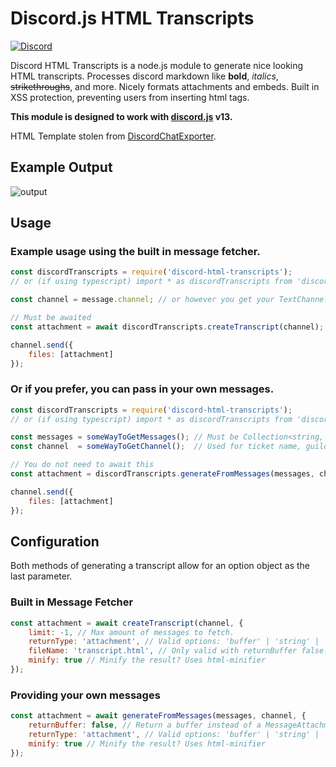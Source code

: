 # Discord.js HTML Transcripts
[![Discord](https://img.shields.io/discord/555474311637499955?label=discord)](https://discord.gg/rf5qN7C)

Discord HTML Transcripts is a node.js module to generate nice looking HTML transcripts. Processes discord markdown like **bold**, *italics*, ~~strikethroughs~~, and more. Nicely formats attachments and embeds. Built in XSS protection, preventing users from inserting html tags. 

**This module is designed to work with [discord.js](https://discord.js.org/#/) v13.**

HTML Template stolen from [DiscordChatExporter](https://github.com/Tyrrrz/DiscordChatExporter).

## Example Output
![output](https://img.derock.dev/1wnf9q.gif)

## Usage
### Example usage using the built in message fetcher.
```js
const discordTranscripts = require('discord-html-transcripts');
// or (if using typescript) import * as discordTranscripts from 'discord-html-transcripts';

const channel = message.channel; // or however you get your TextChannel

// Must be awaited
const attachment = await discordTranscripts.createTranscript(channel);

channel.send({
    files: [attachment]
});
```

### Or if you prefer, you can pass in your own messages.
```js
const discordTranscripts = require('discord-html-transcripts');
// or (if using typescript) import * as discordTranscripts from 'discord-html-transcripts';

const messages = someWayToGetMessages(); // Must be Collection<string, Message> or Message[]
const channel  = someWayToGetChannel();  // Used for ticket name, guild icon, and guild name

// You do not need to await this
const attachment = discordTranscripts.generateFromMessages(messages, channel);

channel.send({
    files: [attachment]
});
```

## Configuration
Both methods of generating a transcript allow for an option object as the last parameter.

### Built in Message Fetcher
```js
const attachment = await createTranscript(channel, {
    limit: -1, // Max amount of messages to fetch.
    returnType: 'attachment', // Valid options: 'buffer' | 'string' | 'attachment' Default: 'attachment'
    fileName: 'transcript.html', // Only valid with returnBuffer false. Name of attachment. 
    minify: true // Minify the result? Uses html-minifier
});
```

### Providing your own messages
```js
const attachment = await generateFromMessages(messages, channel, {
    returnBuffer: false, // Return a buffer instead of a MessageAttachment 
    returnType: 'attachment', // Valid options: 'buffer' | 'string' | 'attachment' Default: 'attachment'
    minify: true // Minify the result? Uses html-minifier
});
```
